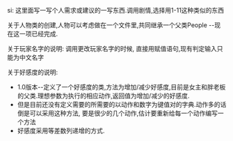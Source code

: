 si: 这里面写一写个人需求或建议的一写东西.调用剧情,选择用1-11这种类似的东西

关于人物类的创建,人物可以考虑做在一个文件里,共同继承一个父类People --现在这一项已经完成.

关于玩家名字的说明: 调用更改玩家名字的时候, 直接用赋值语句,现有判定输入只能为中文名字

关于好感度的说明:
*   1.0版本--定义了一个好感度的类,方法为增加/减少好感度,目前是女主和胖老板的父类.理想参数为执行的相应动作,返回值为增加/减少的好感度.
*    但是目前还没有定义需要的所需要的以动作和数字为键值对的字典.动作多的话倒是可以采用这种方法, 要是很少的几个动作,估计要重新给每一个动作编写一个方法
*    好感度采用等差数列递增的方式.